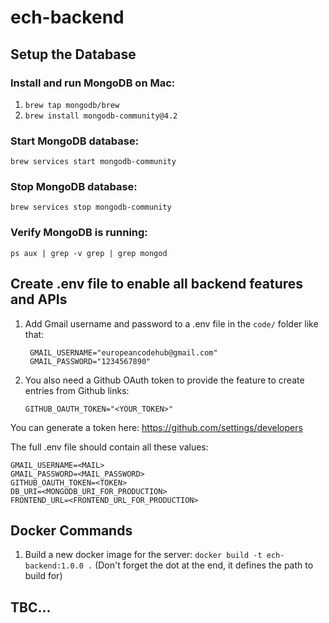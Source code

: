 # ech-backend

## Setup the Database

### Install and run MongoDB on Mac:
1. `brew tap mongodb/brew`
2. `brew install mongodb-community@4.2`

### Start MongoDB database:
`brew services start mongodb-community`

### Stop MongoDB database:
`brew services stop mongodb-community`

### Verify MongoDB is running:
`ps aux | grep -v grep | grep mongod`


## Create .env file to enable all backend features and APIs
1. Add Gmail username and password to a .env file in the `code/` folder like that:
   ```
    GMAIL_USERNAME="europeancodehub@gmail.com"
    GMAIL_PASSWORD="1234567890"
   ```
2. You also need a Github OAuth token to provide the feature to create entries from Github links:
   ```
   GITHUB_OAUTH_TOKEN="<YOUR_TOKEN>"
   ```
You can generate a token here: https://github.com/settings/developers

The full .env file should contain all these values:  
```
GMAIL_USERNAME=<MAIL>
GMAIL_PASSWORD=<MAIL_PASSWORD>
GITHUB_OAUTH_TOKEN=<TOKEN>
DB_URI=<MONGODB_URI_FOR_PRODUCTION>
FRONTEND_URL=<FRONTEND_URL_FOR_PRODUCTION>
```

## Docker Commands
1. Build a new docker image for the server: `docker build -t ech-backend:1.0.0 .` (Don't forget the dot at the end, it defines the path to build for)


## TBC...
